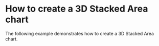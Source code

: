 # How to create a 3D Stacked Area chart


<p>The following example demonstrates how to create a 3D Stacked Area chart.</p>

<br/>


